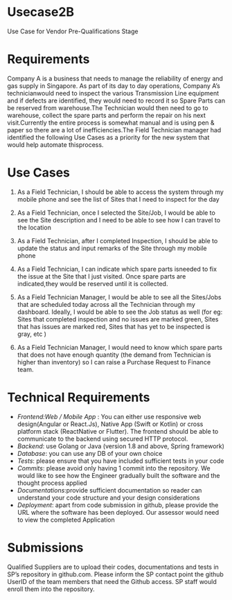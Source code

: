 # Usecase2B
Use Case for Vendor Pre-Qualifications Stage

# Requirements

Company A is a business that needs to manage the reliability of energy and gas supply in Singapore. As part of its day to day operations, Company A’s technicianwould need to inspect the various Transmission Line equipment and if defects are identified, they would need to record it so Spare Parts can be reserved from warehouse.The Technician would then need to go to warehouse, collect the spare parts and perform the repair on his next visit.Currently the entire process is somewhat manual and is using pen & paper so there are a lot of inefficiencies.The Field Technician manager had identified the following Use Cases as a priority for the new system that would help automate thisprocess.

# Use Cases

1. As a Field Technician, I should be able to access the system through my mobile phone and see the list of Sites that I need to inspect for the day

2. As a Field Technician, once I selected the Site/Job, I would be able to see the Site description and I need to be able to see how I can travel to the location

3. As a Field Technician, after I completed Inspection, I should be able to update the status and input remarks of the Site through my mobile phone

4. As a Field Technician, I can indicate which spare parts isneeded to fix the issue at the Site that I just visited. Once spare parts are indicated,they would be reserved until it is collected.

5. As a Field Technician Manager, I would be able to see all the Sites/Jobs that are scheduled today across all the Technician through my dashboard. Ideally, I would be able to see the Job status as well (for eg: Sites that completed inspection and no issues are marked green, Sites that has issues are marked red, Sites that has yet to be inspected is gray, etc )

6. As a Field Technician Manager, I would need to know which spare parts that does not have enough quantity (the demand from Technician is higher than inventory) so I can raise a Purchase Request to Finance team.

# Technical Requirements

- *Frontend:Web / Mobile App* : You can either use responsive web design(Angular or React.Js), Native App (Swift or Kotlin) or cross platform stack (ReactNative or Flutter). The frontend should be able to communicate to the backend using secured HTTP protocol.
- *Backend*: use Golang or Java (version 1.8 and above, Spring framework)
- *Database*: you can use any DB of your own choice
- *Tests*: please ensure that you have included sufficient tests in your code
- *Commits*: please avoid only having 1 commit into the repository. We would like to see how the Engineer gradually built the software and the thought process applied
- *Documentations*:provide sufficient documentation so reader can understand your code structure and your design considerations
- *Deployment*: apart from code submission in github, please provide the URL where the software has been deployed. Our assessor would need to view the completed Application

# Submissions

Qualified Suppliers are to upload their codes, documentations and tests in SP’s repository in github.com. 
Please inform the SP contact point the github UserID of the team members that need the Github access. SP staff would enroll them into the repository.
